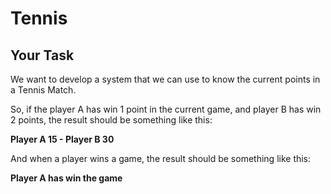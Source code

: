 Tennis
===============


Your Task
---------
We want to develop a system that we can use to know the current points in a Tennis Match.

So, if the player A has win 1 point in the current game, and player B
has win 2 points, the result should be something like this:

**Player A 15 - Player B 30**

And when a player wins a game, the result should be something like this:

**Player A has win the game**